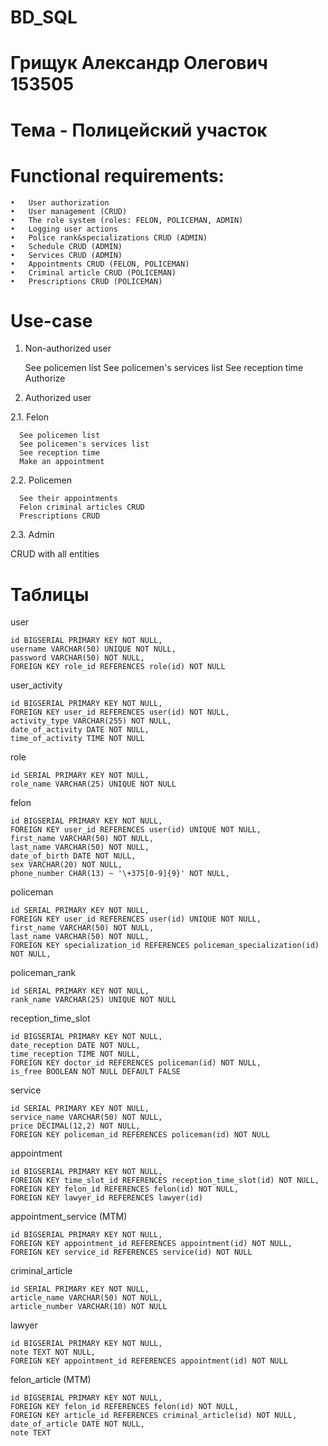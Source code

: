 # BD_SQL

# Грищук Александр Олегович 153505
# Тема - Полицейский участок

# Functional requirements:

    •	User authorization
    •	User management (CRUD)
    •	The role system (roles: FELON, POLICEMAN, ADMIN)
    •	Logging user actions
    •	Police rank&specializations CRUD (ADMIN)
    •	Schedule CRUD (ADMIN)
    •	Services CRUD (ADMIN)
    •	Appointments CRUD (FELON, POLICEMAN)
    •	Criminal article CRUD (POLICEMAN)
    •	Prescriptions CRUD (POLICEMAN)

# Use-case

1. Non-authorized user
   
    See policemen list
    See policemen's services list
    See reception time
    Authorize
   
2. Authorized user
   
  2.1. Felon
  
      See policemen list
      See policemen's services list
      See reception time
      Make an appointment
      
  2.2. Policemen
  
      See their appointments
      Felon criminal articles CRUD
      Prescriptions CRUD
      
  2.3. Admin
  
CRUD with all entities

# Таблицы

user

    id BIGSERIAL PRIMARY KEY NOT NULL,
    username VARCHAR(50) UNIQUE NOT NULL,
    password VARCHAR(50) NOT NULL,
    FOREIGN KEY role_id REFERENCES role(id) NOT NULL
    
user_activity

    id BIGSERIAL PRIMARY KEY NOT NULL,
    FOREIGN KEY user_id REFERENCES user(id) NOT NULL,
    activity_type VARCHAR(255) NOT NULL,
    date_of_activity DATE NOT NULL,
    time_of_activity TIME NOT NULL
    
role

    id SERIAL PRIMARY KEY NOT NULL,
    role_name VARCHAR(25) UNIQUE NOT NULL
    
felon

    id BIGSERIAL PRIMARY KEY NOT NULL,
    FOREIGN KEY user_id REFERENCES user(id) UNIQUE NOT NULL,
    first_name VARCHAR(50) NOT NULL,
    last_name VARCHAR(50) NOT NULL,
    date_of_birth DATE NOT NULL,
    sex VARCHAR(20) NOT NULL,
    phone_number CHAR(13) ~ '\+375[0-9]{9}' NOT NULL,
    
policeman

    id SERIAL PRIMARY KEY NOT NULL,
    FOREIGN KEY user_id REFERENCES user(id) UNIQUE NOT NULL,
    first_name VARCHAR(50) NOT NULL,
    last_name VARCHAR(50) NOT NULL,
    FOREIGN KEY specialization_id REFERENCES policeman_specialization(id) NOT NULL,
    
policeman_rank

    id SERIAL PRIMARY KEY NOT NULL,
    rank_name VARCHAR(25) UNIQUE NOT NULL

reception_time_slot

    id BIGSERIAL PRIMARY KEY NOT NULL,
    date_reception DATE NOT NULL,
    time_reception TIME NOT NULL,
    FOREIGN KEY doctor_id REFERENCES policeman(id) NOT NULL,
    is_free BOOLEAN NOT NULL DEFAULT FALSE
    
service

    id SERIAL PRIMARY KEY NOT NULL,
    service_name VARCHAR(50) NOT NULL,
    price DECIMAL(12,2) NOT NULL,
    FOREIGN KEY policeman_id REFERENCES policeman(id) NOT NULL
    
appointment

    id BIGSERIAL PRIMARY KEY NOT NULL,
    FOREIGN KEY time_slot_id REFERENCES reception_time_slot(id) NOT NULL,
    FOREIGN KEY felon_id REFERENCES felon(id) NOT NULL,
    FOREIGN KEY lawyer_id REFERENCES lawyer(id)
    
appointment_service (MTM)

    id BIGSERIAL PRIMARY KEY NOT NULL,
    FOREIGN KEY appointment_id REFERENCES appointment(id) NOT NULL,
    FOREIGN KEY service_id REFERENCES service(id) NOT NULL
    
criminal_article

    id SERIAL PRIMARY KEY NOT NULL,
    article_name VARCHAR(50) NOT NULL,
    article_number VARCHAR(10) NOT NULL
    
lawyer

    id BIGSERIAL PRIMARY KEY NOT NULL,
    note TEXT NOT NULL,
    FOREIGN KEY appointment_id REFERENCES appointment(id) NOT NULL
    
felon_article (MTM)

    id BIGSERIAL PRIMARY KEY NOT NULL,
    FOREIGN KEY felon_id REFERENCES felon(id) NOT NULL,
    FOREIGN KEY article_id REFERENCES criminal_article(id) NOT NULL,
    date_of_article DATE NOT NULL,
    note TEXT
 


